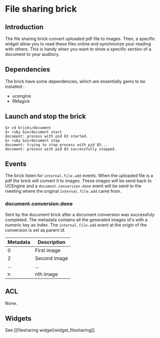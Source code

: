 # File sharing brick

## Introduction

The file sharing brick convert uploaded pdf file to images. Then, a specific widget allow you to read these files online and synchronize your reading with others. This is handy when you want to show a specific section of a document to your auditory. 

## Dependencies

The brick have some dependencies, which are essentially gems to be installed :

* ucengine
* RMagick

## Launch and stop the brick

    $> cd bricks/document
    $> ruby bin/document start
    document: process with pid 83 started.
    $> ruby bin/document stop
    document: trying to stop process with pid 83...
    document: process with pid 83 successfully stopped.

## Events

The brick listen for `internal.file.add` events. When the uploaded file is a pdf the brick will convert it to images. These images will be send back to UCEngine and a `document.conversion.done` event will be send to the meeting where the original `internal.file.add` came from.

### document.conversion.done

Sent by the document brick after a document conversion was successfuly completed. The metadata contains all the generated images id's with a numeric key as index. The `internal.file.add` event at the origin of the conversion is set as parent id. 

 Metadata | Description
---------------|-------------------------------------------------------------------------------------------------------
 0    | First image
 2    | Second image
 ...  | ...
 n    | nth image

## ACL

None.

## Widgets

See [[filesharing widget|widget_filesharing]].
